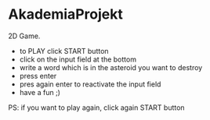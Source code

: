 # AkademiaProjekt
2D Game.

- to PLAY click START button
- click on the input field at the bottom
- write a word which is in the asteroid you want to destroy
- press enter
- pres again enter to reactivate the input field
- have a fun ;)

PS: if you want to play again, click again START button
